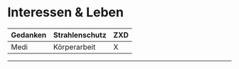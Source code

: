 # Interessen & Leben

| Gedanken        | Strahlenschutz           | ZXD  
| ------------- |-------------| -----
| Medi      | Körperarbeit | X 

---
